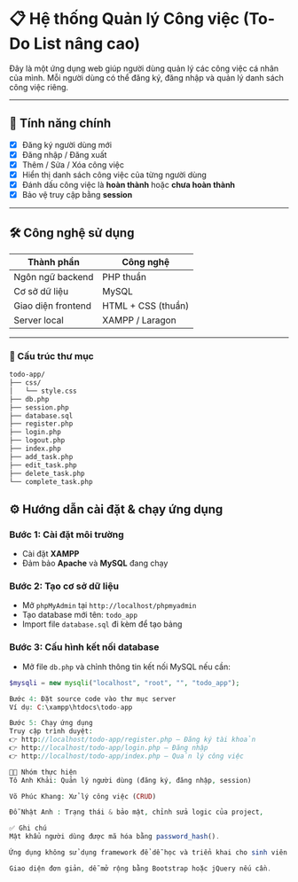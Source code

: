 # 📋 Hệ thống Quản lý Công việc (To-Do List nâng cao)

Đây là một ứng dụng web giúp người dùng quản lý các công việc cá nhân của mình. Mỗi người dùng có thể đăng ký, đăng nhập và quản lý danh sách công việc riêng.

---

## 🚀 Tính năng chính

- [x] Đăng ký người dùng mới
- [x] Đăng nhập / Đăng xuất
- [x] Thêm / Sửa / Xóa công việc
- [x] Hiển thị danh sách công việc của từng người dùng
- [x] Đánh dấu công việc là **hoàn thành** hoặc **chưa hoàn thành**
- [x] Bảo vệ truy cập bằng **session**

---

## 🛠️ Công nghệ sử dụng

| Thành phần       | Công nghệ        |
|------------------|------------------|
| Ngôn ngữ backend | PHP thuần        |
| Cơ sở dữ liệu     | MySQL            |
| Giao diện frontend| HTML + CSS (thuần) |
| Server local     | XAMPP / Laragon  |

---

### 📁 Cấu trúc thư mục

```bash
todo-app/
├── css/
│   └── style.css
├── db.php
├── session.php
├── database.sql
├── register.php
├── login.php
├── logout.php
├── index.php
├── add_task.php
├── edit_task.php
├── delete_task.php
└── complete_task.php
```

## ⚙️ Hướng dẫn cài đặt & chạy ứng dụng

### Bước 1: Cài đặt môi trường
- Cài đặt **XAMPP**
- Đảm bảo **Apache** và **MySQL** đang chạy

### Bước 2: Tạo cơ sở dữ liệu
- Mở `phpMyAdmin` tại `http://localhost/phpmyadmin`
- Tạo database mới tên: `todo_app`
- Import file `database.sql` đi kèm để tạo bảng

### Bước 3: Cấu hình kết nối database
- Mở file `db.php` và chỉnh thông tin kết nối MySQL nếu cần:
```php
$mysqli = new mysqli("localhost", "root", "", "todo_app");

Bước 4: Đặt source code vào thư mục server
Ví dụ: C:\xampp\htdocs\todo-app

Bước 5: Chạy ứng dụng
Truy cập trình duyệt:
👉 http://localhost/todo-app/register.php – Đăng ký tài khoản
👉 http://localhost/todo-app/login.php – Đăng nhập
👉 http://localhost/todo-app/index.php – Quản lý công việc

👨‍💻 Nhóm thực hiện
Tô Anh Khải: Quản lý người dùng (đăng ký, đăng nhập, session)

Võ Phúc Khang: Xử lý công việc (CRUD)

Đỗ Nhật Anh : Trạng thái & bảo mật, chỉnh sửa logic của project, 	

✅ Ghi chú
Mật khẩu người dùng được mã hóa bằng password_hash().

Ứng dụng không sử dụng framework để dễ học và triển khai cho sinh viên. (?)

Giao diện đơn giản, dễ mở rộng bằng Bootstrap hoặc jQuery nếu cần.


